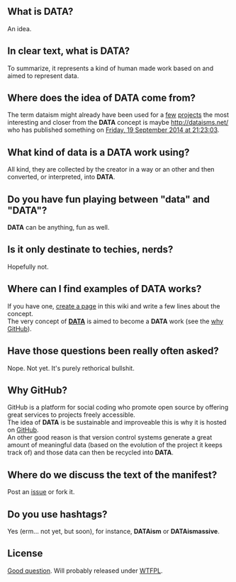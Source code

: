 ## What is __DATA__?
An idea.

## In clear text, what is __DATA__?
To summarize, it represents a kind of human made work based on and aimed to represent data.

## Where does the idea of __DATA__ come from?
The term dataism might already have been used for a [few](www.dataism.org) [projects](www.dataism.net) the most interesting and closer from the __DATA__ concept is maybe http://dataisms.net/ who has published something on [Friday, 19 September 2014 at 21:23:03](http://dataisms.net/feed/).

## What kind of data is a __DATA__ work using?
All kind, they are collected by the creator in a way or an other and then converted, or interpreted, into __DATA__.

## Do you have fun playing between "data" and "__DATA__"?
__DATA__ can be anything, fun as well.

## Is it only destinate to techies, nerds?
Hopefully not. 

## Where can I find examples of __DATA__ works?
If you have one, [create a page](https://github.com/zeropaper/__DATA__/wiki/_new) in this wiki and write a few lines about the concept.  
The very concept of [__DATA__](http://dataism.digital) is aimed to become a __DATA__ work (see the [why GitHub](#why-github)).

## Have those questions been really often asked?
Nope. Not yet. It's purely rethorical bullshit.

## Why GitHub?
GitHub is a platform for social coding who promote open source by offering great services to projects freely accessible.    
The idea of __DATA__ is be sustainable and improveable this is why it is hosted on [GitHub](https://github.com/zeropaper/__DATA__/).  
An other good reason is that version control systems generate a great amount of meaningful data (based on the evolution of the project it keeps track of) and those data can then be recycled into __DATA__.

## Where do we discuss the text of the manifest?
Post an [issue](https://github.com/zeropaper/__DATA__/issues/new) or fork it.

## Do you use hashtags?
Yes (erm... not yet, but soon), for instance, __DATAism__ or __DATAismassive__.

## License
[Good question](https://github.com/zeropaper/__DATA__/issues/2). Will probably released under [WTFPL](http://wtfpl.org).
